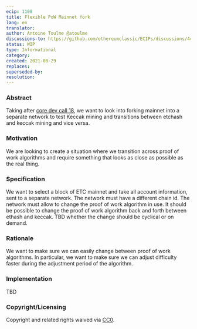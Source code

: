 ```yaml
---
ecip: 1108
title: Flexible PoW Mainnet fork
lang: en
translator: 
author: Antoine Toulme @atoulme
discussions-to: https://github.com/ethereumclassic/ECIPs/discussions/444
status: WIP
type: Informational
category: 
created: 2021-08-29
replaces: 
superseded-by: 
resolution: 
---
```


### Abstract
Taking after [core dev call 18](https://github.com/ethereumclassic/ECIPs/issues/434), we want to look into forking mainnet into a separate network to test Keccak mining and transitions between etchash and keccak mining and vice versa. 

### Motivation
We are looking to create a situation where we transition across proof of work algorithms and require something that looks as close as possible as the real thing.

### Specification
We want to select a block of ETC mainnet and take all account information, sent to a separate network.
The network must have a different chain id.
The network must allow to change the proof of work algorithm in use.
It should be possible to change the proof of work algorithm back and forth between ethash and keccak.
TBD whether the change should be cyclical or on demand.

### Rationale
We want to make sure we can easily change between proof of work algorithms.
In particular, we want to make sure we can adjust difficulty faster during the adjustment period of the algorithm.

### Implementation
TBD

### Copyright/Licensing

Copyright and related rights waived via [CC0](https://creativecommons.org/publicdomain/zero/1.0/).

